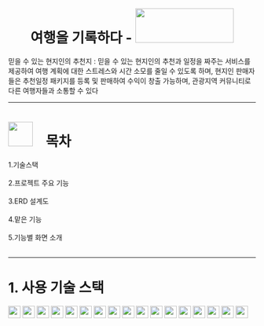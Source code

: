<h1 align="center">여행을 기록하다 - <img src="https://github.com/user-attachments/assets/699ccfe0-4f3e-4847-94d4-76ff5496b5c8" width="200" height="70"></h1>
믿을 수 있는 현지인의 추천지 : 믿을 수 있는 현지인의 추천과 일정을 짜주는 서비스를 제공하여 여행 계획에 대한 스트레스와 시간 소모를 줄일 수 있도록 하며,
현지인 판매자들은 추천일정 패키지를 등록 및 판매하여 수익이 창출 가능하며,
관광지역 커뮤니티로 다른 여행자들과 소통할 수 있다<br/>
<hr/>
<h1><img src="https://github.com/user-attachments/assets/b261889f-5430-4d63-8751-f92c12926fd9" width="50" height="50">&nbsp;&nbsp;&nbsp;&nbsp;목차</h1>
1.기술스택<br/><br/>
2.프로젝트 주요 기능<br/><br/>
3.ERD 설계도<br/><br/>
4.맡은 기능<br/><br/>
5.기능별 화면 소개<br/><br/>
<hr/>
<h1>1. 사용 기술 스택</h1>
<img src="https://img.shields.io/badge/window-3A76F0?style=flat-square" height="25">
<img src="https://img.shields.io/badge/java 11-4B4B77?style=flat-square" height="25">
  <img src="https://img.shields.io/badge/CSS3-1572B6?style=for-the-badge&logo=css3&logoColor=white" height="25">
  <img src="https://img.shields.io/badge/jquery-0769AD?style=for-the-badge&logo=jquery&logoColor=white" height="25">
  <img src="https://img.shields.io/badge/javascript-F7DF1E?style=for-the-badge&logo=javascript&logoColor=white" height="25">   
<img src="https://img.shields.io/badge/HTML5-E34F26?style=for-the-badge&logo=HTML5&logoColor=white" height="25">
<img src="https://img.shields.io/badge/mysql-4479A1?style=for-the-badge&logo=mysql&logoColor=white" height="25">
 <img src="https://img.shields.io/badge/myBatis-333333?style=flat-square" height="25">
  <img src="https://img.shields.io/badge/springboot-6DB33F?style=for-the-badge&logo=springboot&logoColor=white" height="25">
<img src="https://img.shields.io/badge/oracle-F80000?style=for-the-badge&logo=oracle&logoColor=white" height="25">
<img src="https://img.shields.io/badge/sqlDeveloper-4479A1?style=flat-square" height="25">
 <img src="https://img.shields.io/badge/apachetomcat-F8DC75?style=for-the-badge&logo=apachetomcat&logoColor=white" height="25">  
 <img src="https://img.shields.io/badge/googledrive-4285F4?style=for-the-badge&logo=googledrive&logoColor=white" height="25">
<img src="https://img.shields.io/badge/github-181717?style=for-the-badge&logo=github&logoColor=white" height="25">
<img src="https://img.shields.io/badge/figma-F24E1E?style=for-the-badge&logo=figma&logoColor=white" height="25">
<img src="https://img.shields.io/badge/erdcloud-000000?style=flat-square" height="25">
<img src="https://img.shields.io/badge/apachetomcat-F8DC75?style=for-the-badge&logo=apachetomcat&logoColor=white" height="25">  

